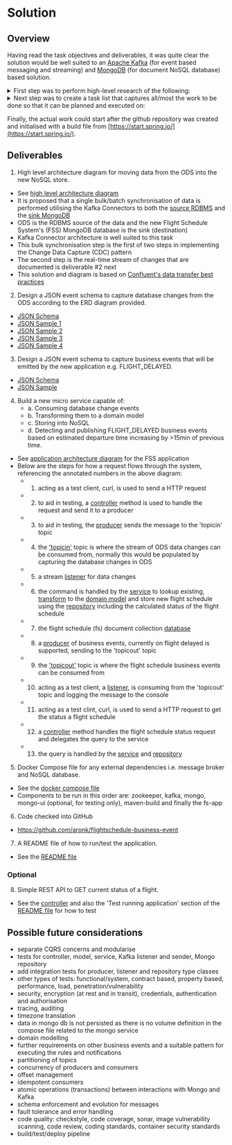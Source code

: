 # Solution

## Overview
Having read the task objectives and deliverables, it was quite clear the solution would be well suited to an [Apache Kafka](https://kafka.apache.org/documentation/) (for event based messaging and streaming) and [MongoDB](https://www.mongodb.com/what-is-mongodb) (for document NoSQL database) based solution.

<details>
  <summary>First step was to perform high-level research of the following:</summary>
  
  - docker image for [Apache Kafka](https://github.com/wurstmeister/kafka-docker) and [MongoDB](https://hub.docker.com/_/mongo)
  - client library and APIs available from Java to interface with Apache Kafka and MongoDB using [Spring Data](https://docs.spring.io/spring-data/mongodb/docs/current/reference/html/#)
  - JSON schema for the definition of the JSON payloads
  - patterns for moving data from RDBMS into NoSQL document database
</details>

<details>
  <summary>Next step was to create a task list that captures all/most the work to be done so that it can be planned and executed on:</summary>
  
  - design how to [batch transfer data](https://www.confluent.io/blog/no-more-silos-how-to-integrate-your-databases-with-apache-kafka-and-cdc) from [RDBMS](https://www.confluent.io/hub/confluentinc/kafka-connect-jdbc) to [MongoDB](https://www.confluent.io/hub/mongodb/kafka-connect-mongodb)
  - design [JSON schema](https://json-schema.org/) for CDC
  - design JSON schema for 'flight-delayed' business event
  - design the model for the 'flight-schedule-business-event' service, JSON, in Mongo db
  - how to [validate JSON schema](https://www.jsonschemavalidator.net/)
  - bare bones app, [Java 8](https://hub.docker.com/_/openjdk), [Maven](maven:3.5-jdk-8-alpine), Spring Boot 2 with Kafka and Spring Data MongoDB
  - github repo, [README](https://github.com/aronk/flightschedule-business-event/blob/master/README.md),
  - [Kafka docker image](https://github.com/wurstmeister/kafka-docker)
  - Kafka topic '1-in' : input, partitions?
  - Kafka topic '2-out' : output, partitions?
  - listener/consumer for '1-in'
  - producer for '2-out'
  - how to test Kafka locally
  - [MongoDB docker image](https://hub.docker.com/_/mongo)
  - Mongo document 'flight-schedule', with key flightScheduleId and value the JSON model
  - repository for saving (creating/updating), reading a single FlightSchedule object
  - how to [test MongoDB locally](https://github.com/spring-projects/spring-data-book/tree/master/mongodb)
  - service to work out if any business events ('flight-delayed') need firing
  - pom.xml to build the app
  - Dockerfile/Dockerfile.maven to package the app
  - docker-compose.yml to build, package and run the app
  - how to [add messages/records](https://github.com/wurstmeister/kafka-docker/wiki/Connectivity) to '1-in' to be able to test the running application
  - how to [view/read messages/records](https://github.com/wurstmeister/kafka-docker/wiki/Connectivity) from 2-out' to be able to test the running application
  - Optional: add REST endpoint, Controller method GET /flight-schedule/{flight-schedule-id} : FlightSchedule
  - should FlightSchedule store/reference the latest/active business events, i.e. 'flight-delayed'?
</details>

Finally, the actual work could start after the github repository was created and initialised with a build file from [https://start.spring.io/](https://start.spring.io/).

## Deliverables
1. High level architecture diagram for moving data from the ODS into the new NoSQL store.
- See [high level architecture diagram](docs/ods-fss-architecture-diagram.png)
- It is proposed that a single bulk/batch synchronisation of data is performed utilising the Kafka Connectors to both the [source RDBMS](https://www.confluent.io/hub/confluentinc/kafka-connect-jdbc) and the [sink MongoDB](https://www.confluent.io/hub/mongodb/kafka-connect-mongodb)
- ODS is the RDBMS source of the data and the new Flight Schedule System's (FSS) MongoDB database is the sink (destination)
- Kafka Connector architecture is well suited to this task  
- This bulk synchronisation step is the first of two steps in implementing the Change Data Capture (CDC) pattern
- The second step is the real-time stream of changes that are documented is deliverable #2 next
- This solution and diagram is based on [Confluent's data transfer best practices](https://www.confluent.io/blog/no-more-silos-how-to-integrate-your-databases-with-apache-kafka-and-cdc)

2. Design a JSON event schema to capture database changes from the ODS according to the ERD diagram provided.
- [JSON Schema](docs/flight-schedule-data-event.schema.json)
- [JSON Sample 1](docs/flight-schedule-data-event-001.json)
- [JSON Sample 2](docs/flight-schedule-data-event-002.json)
- [JSON Sample 3](docs/flight-schedule-data-event-003.json)
- [JSON Sample 4](docs/flight-schedule-data-event-004.json)

3. Design a JSON event schema to capture business events that will be emitted by the new application e.g. FLIGHT_DELAYED.
- [JSON Schema](docs/flight-schedule-business-event.schema.json)
- [JSON Sample](docs/flight-schedule-business-event.json)

4. Build a new micro service capable of:
    - a. Consuming database change events
    - b. Transforming them to a domain model
    - c. Storing into NoSQL
    - d. Detecting and publishing FLIGHT_DELAYED business events based on estimated departure time increasing by >15min of previous time.
- See [application architecture diagram](docs/application-architecture-medium.png) for the FSS application
- Below are the steps for how a request flows through the system, referencing the annotated numbers in the above diagram:
    - 1. acting as a test client, curl, is used to send a HTTP request
    - 2. to aid in testing, a [controller](src/main/java/com/aron/flightschedule/controller/FlightScheduleDataEventTestController.java) method is used to handle the request and send it to a producer
    - 3. to aid in testing, the [producer](src/main/java/com/aron/flightschedule/service/DataEventProducer.java) sends the message to the 'topicin' topic
    - 4. the ['topicin'](src/main/resources/application.yml#L33) topic is where the stream of ODS data changes can be consumed from, normally this would be populated by capturing the database changes in ODS
    - 5. a stream [listener](src/main/java/com/aron/flightschedule/service/FlightScheduleDataEventListener.java) for data changes
    - 6. the command is handled by the [service](src/main/java/com/aron/flightschedule/service/FlightScheduleService.java) to lookup existing, [transform](src/main/java/com/aron/flightschedule/model/FlightScheduleTransformer.java) to the [domain model](src/main/java/com/aron/flightschedule/model/FlightSchedule.java) and store new flight schedule using the [repository](src/main/java/com/aron/flightschedule/repository/FlightScheduleRepository.java) including the calculated status of the flight schedule
    - 7. the flight schedule (fs) document collection [database](src/main/resources/application.yml#L20)
    - 8. a [producer](src/main/java/com/aron/flightschedule/service/BusinessEventProducer.java) of business events, currently on flight delayed is supported, sending to the 'topicout' topic
    - 9. the ['topicout'](src/main/resources/application.yml#L44) topic is where the flight schedule business events can be consumed from
    - 10. acting as a test client, a [listener](src/main/java/com/aron/flightschedule/service/FlightScheduleBusinessEventTestListener.java), is consuming from the 'topicout' topic and logging the message to the console
    - 11. acting as a test clint, curl, is used to send a HTTP request to get the status a flight schedule
    - 12. a [controller](src/main/java/com/aron/flightschedule/controller/FlightScheduleController.java) method handles the flight schedule status request and delegates the query to the service
    - 13. the query is handled by the [service](src/main/java/com/aron/flightschedule/service/FlightScheduleService.java) and [repository](src/main/java/com/aron/flightschedule/repository/FlightScheduleRepository.java)

5. Docker Compose file for any external dependencies i.e. message broker and NoSQL database.
- See the [docker compose file](docker-compose.yml)
- Components to be run in this order are: zookeeper, kafka, mongo, mongo-ui (optional, for testing only), maven-build and finally the fs-app

6. Code checked into GitHub
- https://github.com/aronk/flightschedule-business-event

7. A README file of how to run/test the application.
- See the [README file](README.md)

### Optional
8. Simple REST API to GET current status of a flight.
- See the [controller](src/main/java/com/aron/flightschedule/controller/FlightScheduleController.java) and also the 'Test running application' section of the [README file](README.md) for how to test

## Possible future considerations
- separate CQRS concerns and modularise
- tests for controller, model, service, Kafka listener and sender, Mongo repository
- add integration tests for producer, listener and repository type classes
- other types of tests: functional/system, contract based, property based, performance, load, penetration/vulnerability
- security, encryption (at rest and in transit), credentials, authentication and authorisation
- tracing, auditing
- timezone translation
- data in mongo db is not persisted as there is no volume definition in the compose file related to the mongo service
- domain modelling
- further requirements on other business events and a suitable pattern for executing the rules and notifications
- partitioning of topics
- concurrency of producers and consumers
- offset management
- idempotent consumers
- atomic operations (transactions) between interactions with Mongo and Kafka
- schema enforcement and evolution for messages
- fault tolerance and error handling
- code quality: checkstyle, code coverage, sonar, image vulnerability scanning, code review, coding standards, container security standards
- build/test/deploy pipeline
 